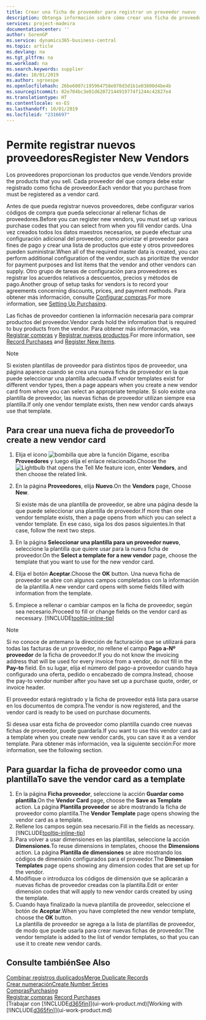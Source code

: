 ```yaml
---
title: Crear una ficha de proveedor para registrar un proveedor nuevo | Documentos de Microsoft
description: Obtenga información sobre cómo crear una ficha de proveedor para registrar un nuevo proveedor.
services: project-madeira
documentationcenter: ''
author: SorenGP
ms.service: dynamics365-business-central
ms.topic: article
ms.devlang: na
ms.tgt_pltfrm: na
ms.workload: na
ms.search.keywords: supplier
ms.date: 10/01/2019
ms.author: sgroespe
ms.openlocfilehash: 26be6007c195964758e070d3d1b1e03800d4be4b
ms.sourcegitcommit: 02e704bc3e01d62072144919774f1244c42827e4
ms.translationtype: HT
ms.contentlocale: es-ES
ms.lasthandoff: 10/01/2019
ms.locfileid: "2316697"
---
```

# <a name="register-new-vendors"></a><span data-ttu-id="ebada-103">Permite registrar nuevos proveedores</span><span class="sxs-lookup"><span data-stu-id="ebada-103">Register New Vendors</span></span>
<span data-ttu-id="ebada-104">Los proveedores proporcionan los productos que vende.</span><span class="sxs-lookup"><span data-stu-id="ebada-104">Vendors provide the products that you sell.</span></span> <span data-ttu-id="ebada-105">Cada proveedor del que compra debe estar registrado como ficha de proveedor.</span><span class="sxs-lookup"><span data-stu-id="ebada-105">Each vendor that you purchase from must be registered as a vendor card.</span></span>

<span data-ttu-id="ebada-106">Antes de que pueda registrar nuevos proveedores, debe configurar varios códigos de compra que pueda seleccionar al rellenar fichas de proveedores.</span><span class="sxs-lookup"><span data-stu-id="ebada-106">Before you can register new vendors, you must set up various purchase codes that you can select from when you fill vendor cards.</span></span> <span data-ttu-id="ebada-107">Una vez creados todos los datos maestros necesarios, se puede efectuar una configuración adicional del proveedor, como priorizar el proveedor para fines de pago y crear una lista de productos que este y otros proveedores pueden suministrar.</span><span class="sxs-lookup"><span data-stu-id="ebada-107">When all of the required master data is created, you can perform additional configuration of the vendor, such as prioritize the vendor for payment purposes and list items that the vendor and other vendors can supply.</span></span> <span data-ttu-id="ebada-108">Otro grupo de tareas de configuración para proveedores es registrar los acuerdos relativos a descuentos, precios y métodos de pago.</span><span class="sxs-lookup"><span data-stu-id="ebada-108">Another group of setup tasks for vendors is to record your agreements concerning discounts, prices, and payment methods.</span></span> <span data-ttu-id="ebada-109">Para obtener más información, consulte [Configurar compras](purchasing-setup-purchasing.md).</span><span class="sxs-lookup"><span data-stu-id="ebada-109">For more information, see [Setting Up Purchasing](purchasing-setup-purchasing.md).</span></span>

<span data-ttu-id="ebada-110">Las fichas de proveedor contienen la información necesaria para comprar productos del proveedor.</span><span class="sxs-lookup"><span data-stu-id="ebada-110">Vendor cards hold the information that is required to buy products from the vendor.</span></span> <span data-ttu-id="ebada-111">Para obtener más información, vea [Registrar compras](purchasing-how-record-purchases.md) y [Registrar nuevos productos](inventory-how-register-new-items.md).</span><span class="sxs-lookup"><span data-stu-id="ebada-111">For more information, see [Record Purchases](purchasing-how-record-purchases.md) and [Register New Items](inventory-how-register-new-items.md).</span></span>

> [!NOTE]  
>   <span data-ttu-id="ebada-112">Si existen plantillas de proveedor para distintos tipos de proveedor, una página aparece cuando se crea una nueva ficha de proveedor en la que puede seleccionar una plantilla adecuada.</span><span class="sxs-lookup"><span data-stu-id="ebada-112">If vendor templates exist for different vendor types, then a page appears when you create a new vendor card from where you can select an appropriate template.</span></span> <span data-ttu-id="ebada-113">Si solo existe una plantilla de proveedor, las nuevas fichas de proveedor utilizan siempre esa plantilla.</span><span class="sxs-lookup"><span data-stu-id="ebada-113">If only one vendor template exists, then new vendor cards always use that template.</span></span>

## <a name="to-create-a-new-vendor-card"></a><span data-ttu-id="ebada-114">Para crear una nueva ficha de proveedor</span><span class="sxs-lookup"><span data-stu-id="ebada-114">To create a new vendor card</span></span>
1. <span data-ttu-id="ebada-115">Elija el icono ![bombilla que abre la función Dígame](media/ui-search/search_small.png "Dígame que desea hacer"), escriba **Proveedores** y luego elija el enlace relacionado.</span><span class="sxs-lookup"><span data-stu-id="ebada-115">Choose the ![Lightbulb that opens the Tell Me feature](media/ui-search/search_small.png "Tell me what you want to do") icon, enter **Vendors**, and then choose the related link.</span></span>  
2. <span data-ttu-id="ebada-116">En la página **Proveedores**, elija **Nuevo**.</span><span class="sxs-lookup"><span data-stu-id="ebada-116">On the **Vendors** page, Choose **New**.</span></span>

    <span data-ttu-id="ebada-117">Si existe más de una plantilla de proveedor, se abre una página desde la que puede seleccionar una plantilla de proveedor.</span><span class="sxs-lookup"><span data-stu-id="ebada-117">If more than one vendor template exists, then a page opens from which you can select a vendor template.</span></span> <span data-ttu-id="ebada-118">En ese caso, siga los dos pasos siguientes.</span><span class="sxs-lookup"><span data-stu-id="ebada-118">In that case, follow the next two steps.</span></span>
3. <span data-ttu-id="ebada-119">En la página **Seleccionar una plantilla para un proveedor nuevo**, seleccione la plantilla que quiere usar para la nueva ficha de proveedor.</span><span class="sxs-lookup"><span data-stu-id="ebada-119">On the **Select a template for a new vendor** page, choose the template that you want to use for the new vendor card.</span></span>
4. <span data-ttu-id="ebada-120">Elija el botón **Aceptar**.</span><span class="sxs-lookup"><span data-stu-id="ebada-120">Choose the **OK** button.</span></span> <span data-ttu-id="ebada-121">Una nueva ficha de proveedor se abre con algunos campos completados con la información de la plantilla.</span><span class="sxs-lookup"><span data-stu-id="ebada-121">A new vendor card opens with some fields filled with information from the template.</span></span>
5. <span data-ttu-id="ebada-122">Empiece a rellenar o cambiar campos en la ficha de proveedor, según sea necesario.</span><span class="sxs-lookup"><span data-stu-id="ebada-122">Proceed to fill or change fields on the vendor card as necessary.</span></span> [!INCLUDE[tooltip-inline-tip](includes/tooltip-inline-tip_md.md)]

> [!NOTE]  
>   <span data-ttu-id="ebada-123">Si no conoce de antemano la dirección de facturación que se utilizará para todas las facturas de un proveedor, no rellene el campo **Pago a-Nº proveedor** de la ficha de proveedor.</span><span class="sxs-lookup"><span data-stu-id="ebada-123">If you do not know the invoicing address that will be used for every invoice from a vendor, do not fill in the **Pay-to** field.</span></span> <span data-ttu-id="ebada-124">En su lugar, elija el número del pago-a proveedor cuando haya configurado una oferta, pedido o encabezado de compra.</span><span class="sxs-lookup"><span data-stu-id="ebada-124">Instead, choose the pay-to vendor number after you have set up a purchase quote, order, or invoice header.</span></span>

<span data-ttu-id="ebada-125">El proveedor estará registrado y la ficha de proveedor está lista para usarse en los documentos de compra.</span><span class="sxs-lookup"><span data-stu-id="ebada-125">The vendor is now registered, and the vendor card is ready to be used on purchase documents.</span></span>

<span data-ttu-id="ebada-126">Si desea usar esta ficha de proveedor como plantilla cuando cree nuevas fichas de proveedor, puede guardarla.</span><span class="sxs-lookup"><span data-stu-id="ebada-126">If you want to use this vendor card as a template when you create new vendor cards, you can save it as a vendor template.</span></span> <span data-ttu-id="ebada-127">Para obtener más información, vea la siguiente sección:</span><span class="sxs-lookup"><span data-stu-id="ebada-127">For more information, see the following section.</span></span>

## <a name="to-save-the-vendor-card-as-a-template"></a><span data-ttu-id="ebada-128">Para guardar la ficha de proveedor como una plantilla</span><span class="sxs-lookup"><span data-stu-id="ebada-128">To save the vendor card as a template</span></span>
1. <span data-ttu-id="ebada-129">En la página **Ficha proveedor**, seleccione la acción **Guardar como plantilla**.</span><span class="sxs-lookup"><span data-stu-id="ebada-129">On the **Vendor Card** page, choose the **Save as Template** action.</span></span> <span data-ttu-id="ebada-130">La página **Plantilla proveedor** se abre mostrando la ficha de proveedor como plantilla.</span><span class="sxs-lookup"><span data-stu-id="ebada-130">The **Vendor Template** page opens showing the vendor card as a template.</span></span>
2. <span data-ttu-id="ebada-131">Rellene los campos según sea necesario.</span><span class="sxs-lookup"><span data-stu-id="ebada-131">Fill in the fields as necessary.</span></span> [!INCLUDE[tooltip-inline-tip](includes/tooltip-inline-tip_md.md)]
3. <span data-ttu-id="ebada-132">Para volver a usar dimensiones en las plantillas, seleccione la acción **Dimensiones**.</span><span class="sxs-lookup"><span data-stu-id="ebada-132">To reuse dimensions in templates, choose the **Dimensions** action.</span></span> <span data-ttu-id="ebada-133">La página **Plantilla de dimensiones** se abre mostrando los códigos de dimensión configurados para el proveedor.</span><span class="sxs-lookup"><span data-stu-id="ebada-133">The **Dimension Templates** page opens showing any dimension codes that are set up for the vendor.</span></span>
4. <span data-ttu-id="ebada-134">Modifique o introduzca los códigos de dimensión que se aplicarán a nuevas fichas de proveedor creadas con la plantilla.</span><span class="sxs-lookup"><span data-stu-id="ebada-134">Edit or enter dimension codes that will apply to new vendor cards created by using the template.</span></span>
5. <span data-ttu-id="ebada-135">Cuando haya finalizado la nueva plantilla de proveedor, seleccione el botón de **Aceptar**.</span><span class="sxs-lookup"><span data-stu-id="ebada-135">When you have completed the new vendor template, choose the **OK** button.</span></span>  
   <span data-ttu-id="ebada-136">La plantilla de proveedor se agrega a la lista de plantillas de proveedor, de modo que puede usarla para crear nuevas fichas de proveedor.</span><span class="sxs-lookup"><span data-stu-id="ebada-136">The vendor template is added to the list of vendor templates, so that you can use it to create new vendor cards.</span></span>

## <a name="see-also"></a><span data-ttu-id="ebada-137">Consulte también</span><span class="sxs-lookup"><span data-stu-id="ebada-137">See Also</span></span>
[<span data-ttu-id="ebada-138">Combinar registros duplicados</span><span class="sxs-lookup"><span data-stu-id="ebada-138">Merge Duplicate Records</span></span>](sales-how-merge-duplicate-records.md)  
[<span data-ttu-id="ebada-139">Crear numeración</span><span class="sxs-lookup"><span data-stu-id="ebada-139">Create Number Series</span></span>](ui-create-number-series.md)  
[<span data-ttu-id="ebada-140">Compras</span><span class="sxs-lookup"><span data-stu-id="ebada-140">Purchasing</span></span>](purchasing-manage-purchasing.md)  
<span data-ttu-id="ebada-141">[Registrar compras](purchasing-how-record-purchases.md) </span><span class="sxs-lookup"><span data-stu-id="ebada-141">[Record Purchases](purchasing-how-record-purchases.md) </span></span>  
<span data-ttu-id="ebada-142">[Trabajar con [!INCLUDE[d365fin](includes/d365fin_md.md)]](ui-work-product.md)</span><span class="sxs-lookup"><span data-stu-id="ebada-142">[Working with [!INCLUDE[d365fin](includes/d365fin_md.md)]](ui-work-product.md)</span></span>  
